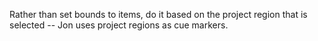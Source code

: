 Rather than set bounds to items, do it based on the project region that is selected -- Jon uses project regions as cue markers.
